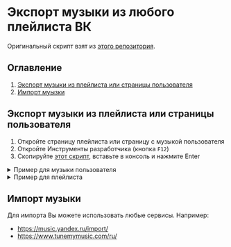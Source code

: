 # Экспорт музыки из любого плейлиста ВК

Оригинальный скрипт взят из [этого репозитория][repo].

[repo]: https://github.com/fivemru/export-vk-playlist-to-file

## Оглавление
1. [Экспорт музыки из плейлиста или страницы пользователя](#экспорт-музыки-из-плейлиста-или-страницы-пользователя)
2. [Импорт муызки](#импорт-музыки)


## Экспорт музыки из плейлиста или страницы пользователя
1. Откройте страницу плейлиста или страницу с музыкой пользователя
2. Откройте Инструменты разработчика (кнопка `F12`)
3. Скопируйте [этот скрипт][script], вставьте в консоль и нажмите Enter

[script]: https://github.com/tangenx/vk-playlist-to-txt/raw/lord/scripts/extractPlaylist.js

<details>
  <summary>Пример для музыки пользователя</summary>

  <div align='center'>

  ![Playlist](https://i.imgur.com/ZOxG87l.png)

  </div>

</details>

<details>
  <summary>Пример для плейлиста</summary>

  <div align='center'>

  ![Playlist](https://i.imgur.com/xDzvN7j.png)

  </div>

</details>

## Импорт музыки
Для импорта Вы можете использовать любые сервисы. Например:

- https://music.yandex.ru/import/
- https://www.tunemymusic.com/ru/